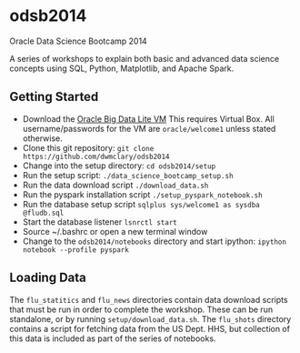 odsb2014
========

Oracle Data Science Bootcamp 2014

A series of workshops to explain both basic and advanced data science concepts using SQL, Python, Matplotlib, and Apache Spark.

Getting Started
----------------

* Download the [Oracle Big Data Lite VM](www.oracle.com/technetwork/database/bigdata-appliance/oracle-bigdatalite-2104726.html)
    This requires Virtual Box.  All username/passwords for the VM are `oracle/welcome1` unless stated otherwise.
* Clone this git repository: `git clone https://github.com/dwmclary/odsb2014`
* Change into the setup directory: `cd odsb2014/setup`
* Run the setup script: `./data_science_bootcamp_setup.sh`
* Run the data download script `./download_data.sh`
* Run the pyspark installation script `./setup_pyspark_notebook.sh`
* Run the database setup script `sqlplus sys/welcome1 as sysdba @fludb.sql`
* Start the database listener `lsnrctl start`
* Source ~/.bashrc or open a new terminal window
* Change to the `odsb2014/notebooks` directory and start ipython: `ipython notebook --profile pyspark`

Loading Data
----------------
The `flu_statitics` and `flu_news` directories contain data download scripts that must be run
in order to complete the workshop.  These can be run standalone, or by running `setup/download_data.sh`.
The `flu_shots` directory contains a script for fetching data from the US Dept. HHS, but collection
of this data is included as part of the series of notebooks.
